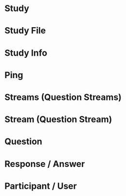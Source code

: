 # Study

# Study File

# Study Info

# Ping

# Streams (Question Streams)

# Stream (Question Stream)

# Question

# Response / Answer

# Participant / User
